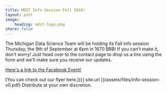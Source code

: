 ```yaml
---
title: MDST Info Session Fall 2016!
layout: post
image:
    heading: mdst-logo.png 
share: false
---
```


The Michigan Data Science Team will be holding its Fall info session Thursday, the 9th of September at 6pm in 1670 BBB! If you can't make it, don't worry! Just head over to the contact page to drop us a line using the form and we'll make sure you receive our updates. 

[Here's a link to the Facebook Event!](https://www.facebook.com/events/565913536928681/)

[You can check out our flyer here.]({{ site.url }}/assets/files/info-session-v0.pdf) Distribute at your own discretion.
